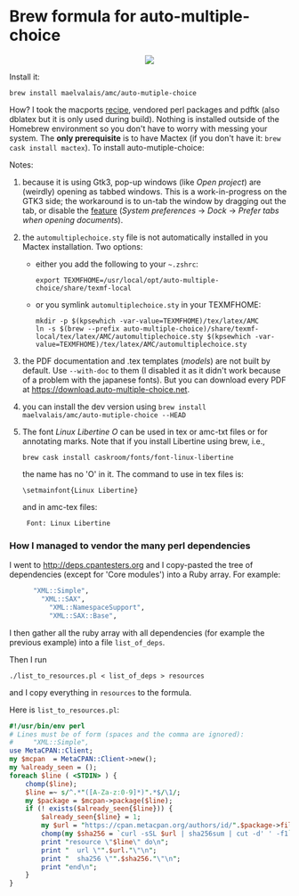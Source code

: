 Brew formula for auto-multiple-choice
=====================================

<p align="center">
  <img src="https://user-images.githubusercontent.com/2195781/34616703-4ef9a912-f239-11e7-82ec-256acf855104.png">
</p>

Install it:

    brew install maelvalais/amc/auto-mutiple-choice

How? I took the macports [recipe][macports], vendored perl packages and pdftk (also dblatex but it is only used during build). Nothing is installed outside of the Homebrew environment so you don't have to worry with messing your system. The **only prerequisite** is to have Mactex (if you don't have it: `brew cask install mactex`). To install auto-mutiple-choice:

Notes:
1. because it is using Gtk3, pop-up windows (like _Open project_) are (weirdly) opening as tabbed
   windows. This is a work-in-progress on the GTK3 side; the workaround is to un-tab the window by
   dragging out the tab, or disable the [feature](https://support.apple.com/kb/PH25244?locale=en_US)
   (_System preferences_ -> _Dock_ -> _Prefer tabs when opening documents_).
2. the `automultiplechoice.sty` file is not automatically installed in you Mactex installation. Two options:
   - either you add the following to your `~.zshrc`:

         export TEXMFHOME=/usr/local/opt/auto-multiple-choice/share/texmf-local

   - or you symlink `automultiplechoice.sty` in your TEXMFHOME:

         mkdir -p $(kpsewhich -var-value=TEXMFHOME)/tex/latex/AMC
         ln -s $(brew --prefix auto-multiple-choice)/share/texmf-local/tex/latex/AMC/automultiplechoice.sty $(kpsewhich -var-value=TEXMFHOME)/tex/latex/AMC/automultiplechoice.sty
   
3. the PDF documentation and .tex templates (_models_) are not built by
   default. Use `--with-doc` to them (I disabled it as it didn't work
   because of a problem with the japanese fonts). But you can download every
   PDF at https://download.auto-multiple-choice.net.
4. you can install the dev version using `brew install maelvalais/amc/auto-mutiple-choice --HEAD`

5. The font *Linux Libertine O* can be used in tex or amc-txt files or for
   annotating marks. Note that if you install Libertine using brew, i.e.,

       brew cask install caskroom/fonts/font-linux-libertine

   the name has no 'O' in it. The command to use in tex files is:

       \setmainfont{Linux Libertine}
    
    and in amc-tex files:

        Font: Linux Libertine


[macports]: https://github.com/macports/macports-ports/blob/d894802c28bda4045d956f327b3d5af89576bb22/x11/auto-multiple-choice/Portfile

<!--
### Notes in the Gtk3/window tabbing issue

1. The article about "Automatic NSWindow Tabbing" in macOS Sierra:
   https://developer.apple.com/library/content/releasenotes/AppKit/RN-AppKit/index.html
2. The GTK issue talking about this: https://bugzilla.gnome.org/show_bug.cgi?id=776602
3. Also, how Mozilla disabled that: https://bugzilla.mozilla.org/show_bug.cgi?id=1280546
-->

### How I managed to vendor the many perl dependencies
I went to http://deps.cpantesters.org and I copy-pasted the tree of dependencies
(except for 'Core modules') into a Ruby array. For example:
```ruby
      "XML::Simple",
        "XML::SAX",
          "XML::NamespaceSupport",
          "XML::SAX::Base",
```

I then gather all the ruby array with all dependencies (for example the
previous example) into a file `list_of_deps`.

Then I run

    ./list_to_resources.pl < list_of_deps > resources

and I copy everything in `resources` to the formula.

Here is `list_to_resources.pl`:
```perl
#!/usr/bin/env perl
# Lines must be of form (spaces and the comma are ignored):
#     "XML::Simple",
use MetaCPAN::Client;
my $mcpan  = MetaCPAN::Client->new();
my %already_seen = ();
foreach $line ( <STDIN> ) {
    chomp($line);
    $line =~ s/^.*"([A-Za-z:0-9]*)".*$/\1/;
    my $package = $mcpan->package($line);
    if (! exists($already_seen{$line})) {
        $already_seen{$line} = 1;
        my $url = "https://cpan.metacpan.org/authors/id/".$package->file();
        chomp(my $sha256 = `curl -sSL $url | sha256sum | cut -d' ' -f1`);
        print "resource \"$line\" do\n";
        print "  url \"".$url."\"\n";
        print "  sha256 \"".$sha256."\"\n";
        print "end\n";
    }
}
```
